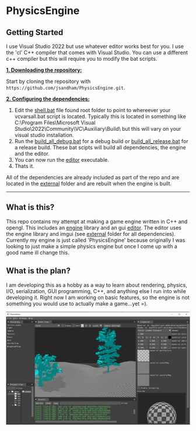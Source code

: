 # PhysicsEngine 

## Getting Started
I use Visual Studio 2022 but use whatever editor works best for you. I use the 'cl' C++ compiler that comes with Visual Studio. You can use a different c++ compiler but this will require you to modify the bat scripts.

<ins>**1. Downloading the repository:**</ins>

Start by cloning the repository with `https://github.com/jsandham/PhysicsEngine.git`.

<ins>**2. Configuring the dependencies:**</ins>

1. Edit the [shell.bat](https://github.com/jsandham/PhysicsEngine/blob/master/shell.bat) file found root folder to point to whereever your vcvarsall.bat script is located. Typically this is located in something like C:\Program Files\Microsoft Visual Studio\2022\Community\VC\Auxiliary\Build\ but this will vary on your visual studio installation.
2. Run the [build_all_debug.bat](https://github.com/jsandham/PhysicsEngine/blob/master/build_all_debug.bat) for a debug build or [build_all_release.bat](https://github.com/jsandham/PhysicsEngine/blob/master/build_all_release.bat) for a release build. These bat scipts will build all dependencies, the engine and the editor.
3. You can now run the [editor](https://github.com/jsandham/PhysicsEngine/tree/master/editor/bin/debug) executable.
4. Thats it.

All of the dependencies are already included as part of the repo and are located in the [external](https://github.com/jsandham/PhysicsEngine/tree/master/external) folder and are rebuilt when the engine is built. 

***

## What is this?
This repo contains my attempt at making a game engine written in C++ and opengl. This includes an [engine](https://github.com/jsandham/PhysicsEngine/tree/master/engine) library and an gui [editor](https://github.com/jsandham/PhysicsEngine/tree/master/editor). The editor uses the engine library and imgui (see [external](https://github.com/jsandham/PhysicsEngine/tree/master/engine) folder for all dependencies). Currently my engine is just called 'PhysicsEngine' because originally I was looking to just make a simple physics engine but once I come up with a good name ill change this. 

## What is the plan?
I am developing this as a hobby as a way to learn about rendering, physics, I/O, serialization, GUI programming, C++, and anything else I run into while developing it. Right now I am working on basic features, so the engine is not something you would use to actually make a game...yet =).

![PhysicsEngine](/resources/snapshots/editor_snapshot.PNG?raw=true "PhysicsEngine") 

